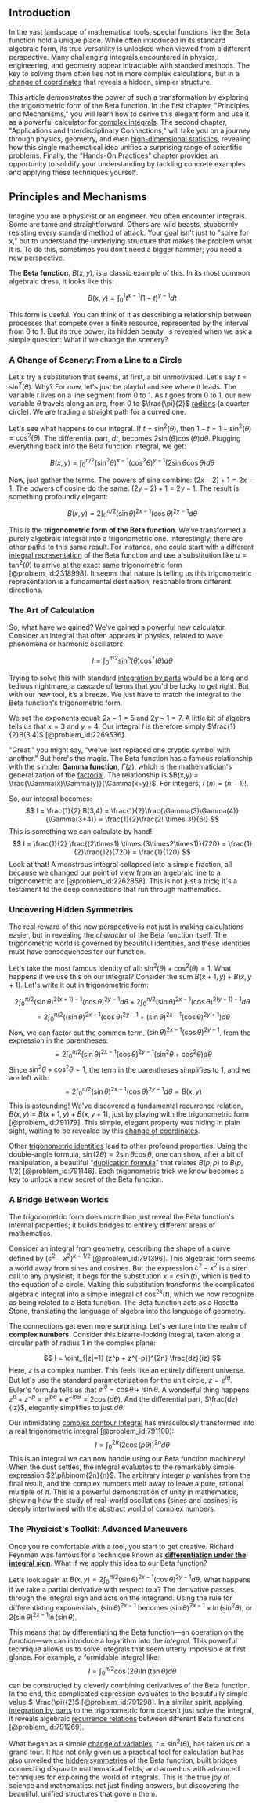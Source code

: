 ## Introduction
In the vast landscape of mathematical tools, special functions like the Beta function hold a unique place. While often introduced in its standard algebraic form, its true versatility is unlocked when viewed from a different perspective. Many challenging integrals encountered in physics, engineering, and geometry appear intractable with standard methods. The key to solving them often lies not in more complex calculations, but in a [change of coordinates](@article_id:272645) that reveals a hidden, simpler structure.

This article demonstrates the power of such a transformation by exploring the trigonometric form of the Beta function. In the first chapter, "Principles and Mechanisms," you will learn how to derive this elegant form and use it as a powerful calculator for [complex integrals](@article_id:202264). The second chapter, "Applications and Interdisciplinary Connections," will take you on a journey through physics, geometry, and even [high-dimensional statistics](@article_id:173193), revealing how this single mathematical idea unifies a surprising range of scientific problems. Finally, the "Hands-On Practices" chapter provides an opportunity to solidify your understanding by tackling concrete examples and applying these techniques yourself.

## Principles and Mechanisms

Imagine you are a physicist or an engineer. You often encounter integrals. Some are tame and straightforward. Others are wild beasts, stubbornly resisting every standard method of attack. Your goal isn't just to "solve for x," but to understand the underlying structure that makes the problem what it is. To do this, sometimes you don’t need a bigger hammer; you need a new perspective.

The **Beta function**, $B(x,y)$, is a classic example of this. In its most common algebraic dress, it looks like this:

$$
B(x,y) = \int_0^1 t^{x-1}(1-t)^{y-1} dt
$$

This form is useful. You can think of it as describing a relationship between processes that compete over a finite resource, represented by the interval from 0 to 1. But its true power, its hidden beauty, is revealed when we ask a simple question: What if we change the scenery?

### A Change of Scenery: From a Line to a Circle

Let's try a substitution that seems, at first, a bit unmotivated. Let's say $t = \sin^2(\theta)$. Why? For now, let's just be playful and see where it leads. The variable $t$ lives on a line segment from 0 to 1. As $t$ goes from 0 to 1, our new variable $\theta$ travels along an arc, from 0 to $\frac{\pi}{2}$ [radians](@article_id:171199) (a quarter circle). We are trading a straight path for a curved one.

Let's see what happens to our integral. If $t = \sin^2(\theta)$, then $1-t = 1-\sin^2(\theta) = \cos^2(\theta)$. The differential part, $dt$, becomes $2\sin(\theta)\cos(\theta)d\theta$. Plugging everything back into the Beta function integral, we get:

$$
B(x,y) = \int_0^{\pi/2} (\sin^2\theta)^{x-1} (\cos^2\theta)^{y-1} (2\sin\theta\cos\theta) d\theta
$$

Now, just gather the terms. The powers of sine combine: $(2x-2)+1 = 2x-1$. The powers of cosine do the same: $(2y-2)+1 = 2y-1$. The result is something profoundly elegant:

$$
B(x,y) = 2 \int_0^{\pi/2} (\sin\theta)^{2x-1}(\cos\theta)^{2y-1} d\theta
$$

This is the **trigonometric form of the Beta function**. We’ve transformed a purely algebraic integral into a trigonometric one. Interestingly, there are other paths to this same result. For instance, one could start with a different [integral representation](@article_id:197856) of the Beta function and use a substitution like $u = \tan^2(\theta)$ to arrive at the exact same trigonometric form [@problem_id:2318998]. It seems that nature is telling us this trigonometric representation is a fundamental destination, reachable from different directions.

### The Art of Calculation

So, what have we gained? We've gained a powerful new calculator. Consider an integral that often appears in physics, related to wave phenomena or harmonic oscillators:

$$
I = \int_0^{\pi/2} \sin^5(\theta)\cos^7(\theta) d\theta
$$

Trying to solve this with standard [integration by parts](@article_id:135856) would be a long and tedious nightmare, a cascade of terms that you'd be lucky to get right. But with our new tool, it’s a breeze. We just have to match the integral to the Beta function's trigonometric form.

We set the exponents equal: $2x-1 = 5$ and $2y-1 = 7$. A little bit of algebra tells us that $x=3$ and $y=4$. Our integral $I$ is therefore simply $\frac{1}{2}B(3,4)$ [@problem_id:2269536].

"Great," you might say, "we've just replaced one cryptic symbol with another." But here's the magic. The Beta function has a famous relationship with the simpler **Gamma function**, $\Gamma(z)$, which is the mathematician's generalization of the [factorial](@article_id:266143). The relationship is $B(x,y) = \frac{\Gamma(x)\Gamma(y)}{\Gamma(x+y)}$. For integers, $\Gamma(n) = (n-1)!$.

So, our integral becomes:
$$
I = \frac{1}{2} B(3,4) = \frac{1}{2}\frac{\Gamma(3)\Gamma(4)}{\Gamma(3+4)} = \frac{1}{2}\frac{2! \times 3!}{6!}
$$
This is something we can calculate by hand!
$$
I = \frac{1}{2} \frac{(2\times1) \times (3\times2\times1)}{720} = \frac{1}{2}\frac{12}{720} = \frac{1}{120}
$$
Look at that! A monstrous integral collapsed into a simple fraction, all because we changed our point of view from an algebraic line to a trigonometric arc [@problem_id:2262858]. This is not just a trick; it's a testament to the deep connections that run through mathematics.

### Uncovering Hidden Symmetries

The real reward of this new perspective is not just in making calculations easier, but in revealing the *character* of the Beta function itself. The trigonometric world is governed by beautiful identities, and these identities must have consequences for our function.

Let's take the most famous identity of all: $\sin^2(\theta) + \cos^2(\theta) = 1$. What happens if we use this on our integral? Consider the sum $B(x+1, y) + B(x, y+1)$. Let's write it out in trigonometric form:

$$
2\int_0^{\pi/2} (\sin\theta)^{2(x+1)-1}(\cos\theta)^{2y-1} d\theta + 2\int_0^{\pi/2} (\sin\theta)^{2x-1}(\cos\theta)^{2(y+1)-1} d\theta
$$
$$
= 2\int_0^{\pi/2} \left( (\sin\theta)^{2x+1}(\cos\theta)^{2y-1} + (\sin\theta)^{2x-1}(\cos\theta)^{2y+1} \right) d\theta
$$
Now, we can factor out the common term, $(\sin\theta)^{2x-1}(\cos\theta)^{2y-1}$, from the expression in the parentheses:
$$
= 2\int_0^{\pi/2} (\sin\theta)^{2x-1}(\cos\theta)^{2y-1} \left( \sin^2\theta + \cos^2\theta \right) d\theta
$$
Since $\sin^2\theta + \cos^2\theta = 1$, the term in the parentheses simplifies to 1, and we are left with:
$$
= 2\int_0^{\pi/2} (\sin\theta)^{2x-1}(\cos\theta)^{2y-1} d\theta = B(x,y)
$$
This is astounding! We've discovered a fundamental recurrence relation, $B(x,y) = B(x+1, y) + B(x, y+1)$, just by playing with the trigonometric form [@problem_id:791179]. This simple, elegant property was hiding in plain sight, waiting to be revealed by this [change of coordinates](@article_id:272645).

Other [trigonometric identities](@article_id:164571) lead to other profound properties. Using the double-angle formula, $\sin(2\theta) = 2\sin\theta\cos\theta$, one can show, after a bit of manipulation, a beautiful "[duplication formula](@article_id:173467)" that relates $B(p,p)$ to $B(p, 1/2)$ [@problem_id:791146]. Each trigonometric trick we know becomes a key to unlock a new secret of the Beta function.

### A Bridge Between Worlds

The trigonometric form does more than just reveal the Beta function's internal properties; it builds bridges to entirely different areas of mathematics.

Consider an integral from geometry, describing the shape of a curve defined by $(c^2 - x^2)^{k-1/2}$ [@problem_id:791396]. This algebraic form seems a world away from sines and cosines. But the expression $c^2-x^2$ is a siren call to any physicist; it begs for the substitution $x=c\sin(t)$, which is tied to the equation of a circle. Making this substitution transforms the complicated algebraic integral into a simple integral of $\cos^{2k}(t)$, which we now recognize as being related to a Beta function. The Beta function acts as a Rosetta Stone, translating the language of algebra into the language of geometry.

The connections get even more surprising. Let's venture into the realm of **complex numbers**. Consider this bizarre-looking integral, taken along a circular path of radius 1 in the complex plane:

$$
I = \oint_{|z|=1} (z^p + z^{-p})^{2n} \frac{dz}{iz}
$$
Here, $z$ is a complex number. This feels like an entirely different universe. But let's use the standard parameterization for the unit circle, $z=e^{i\theta}$. Euler's formula tells us that $e^{i\theta} = \cos\theta + i\sin\theta$. A wonderful thing happens: $z^p + z^{-p} = e^{ip\theta} + e^{-ip\theta} = 2\cos(p\theta)$. And the differential part, $\frac{dz}{iz}$, elegantly simplifies to just $d\theta$.

Our intimidating [complex contour integral](@article_id:189292) has miraculously transformed into a real trigonometric integral [@problem_id:791100]:
$$
I = \int_0^{2\pi} (2\cos(p\theta))^{2n} d\theta
$$
This is an integral we can now handle using our Beta function machinery! When the dust settles, the integral evaluates to the remarkably simple expression $2\pi\binom{2n}{n}$. The arbitrary integer $p$ vanishes from the final result, and the complex numbers melt away to leave a pure, rational multiple of $\pi$. This is a powerful demonstration of unity in mathematics, showing how the study of real-world oscillations (sines and cosines) is deeply intertwined with the abstract world of complex numbers.

### The Physicist's Toolkit: Advanced Maneuvers

Once you're comfortable with a tool, you start to get creative. Richard Feynman was famous for a technique known as **[differentiation under the integral sign](@article_id:157805)**. What if we apply this idea to our Beta function?

Let's look again at $B(x,y) = 2 \int_0^{\pi/2} (\sin\theta)^{2x-1}(\cos\theta)^{2y-1} d\theta$. What happens if we take a partial derivative with respect to $x$? The derivative passes through the integral sign and acts on the integrand. Using the rule for differentiating exponentials, $(\sin\theta)^{2x-1}$ becomes $(\sin\theta)^{2x-1} \times \ln(\sin^2\theta)$, or $2(\sin\theta)^{2x-1} \ln(\sin\theta)$.

This means that by differentiating the Beta function—an operation on the *function*—we can introduce a logarithm into the *integral*. This powerful technique allows us to solve integrals that seem utterly impossible at first glance. For example, a formidable integral like:
$$
I = \int_0^{\pi/2} \cos(2\theta) \ln(\tan\theta) d\theta
$$
can be constructed by cleverly combining derivatives of the Beta function. In the end, this complicated expression evaluates to the beautifully simple value $-\frac{\pi}{2}$ [@problem_id:791298]. In a similar spirit, applying [integration by parts](@article_id:135856) to the trigonometric form doesn't just solve the integral, it reveals algebraic [recurrence relations](@article_id:276118) between different Beta functions [@problem_id:791269].

What began as a simple [change of variables](@article_id:140892), $t = \sin^2(\theta)$, has taken us on a grand tour. It has not only given us a practical tool for calculation but has also unveiled the [hidden symmetries](@article_id:146828) of the Beta function, built bridges connecting disparate mathematical fields, and armed us with advanced techniques for exploring the world of integrals. This is the true joy of science and mathematics: not just finding answers, but discovering the beautiful, unified structures that govern them.